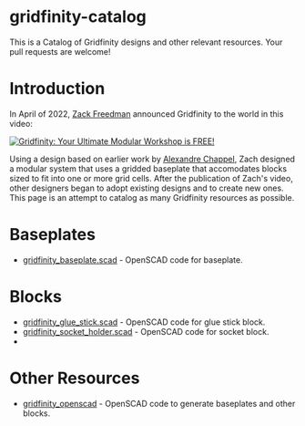 # gridfinity-catalog
This is a Catalog of Gridfinity designs and other relevant resources. Your pull requests are welcome!

# Introduction
In April of 2022, [Zack Freedman](https://www.youtube.com/c/ZackFreedman/about) announced Gridfinity to the world in this video:

[![Gridfinity: Your Ultimate Modular Workshop is FREE!](https://img.youtube.com/vi/ra_9zU-mnl8/0.jpg)](https://www.youtube.com/watch?v=ra_9zU-mnl8)

Using a design based on earlier work by [Alexandre Chappel](https://www.youtube.com/channel/UCe1Aj6VEO299Yq4WkXdoD3Q), Zach designed a modular system that uses a gridded baseplate that accomodates blocks sized to fit into one or more grid cells. After the publication of Zach's video, other designers began to adopt existing designs and to create new ones. This page is an attempt to catalog as many Gridfinity resources as possible.

# Baseplates

* [gridfinity_baseplate.scad](https://github.com/vector76/gridfinity_openscad/blob/main/gridfinity_baseplate.scad) - OpenSCAD code for baseplate.

# Blocks

* [gridfinity_glue_stick.scad](https://github.com/vector76/gridfinity_openscad/blob/main/gridfinity_glue_stick.scad) - OpenSCAD code for glue stick block.
* [gridfinity_socket_holder.scad](https://github.com/vector76/gridfinity_openscad/blob/main/gridfinity_socket_holder.scad) - OpenSCAD code for socket block.
* 
# Other Resources

* [gridfinity_openscad](https://github.com/vector76/gridfinity_openscad) - OpenSCAD code to generate baseplates and other blocks.
